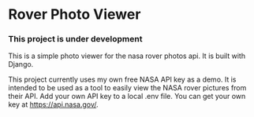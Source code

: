 # Rover Photo Viewer

### This project is under development


This is a simple photo viewer for the nasa rover photos api. It is built with Django.

This project currently uses my own free NASA API key as a demo.  It is intended to be used as a tool to easily view the NASA rover pictures from their API.  Add your own API key to a local .env file.  You can get your own key at https://api.nasa.gov/.